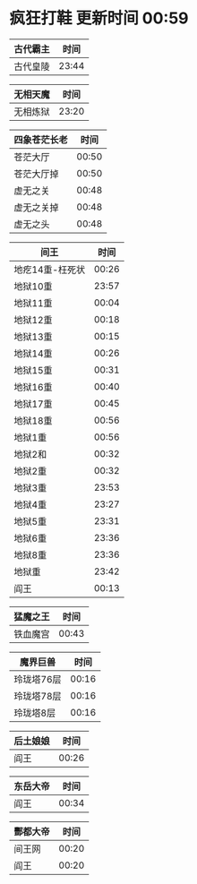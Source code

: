 # 疯狂打鞋 更新时间 00:59

| 古代霸主   | 时间    |
|--------|-------|
| 古代皇陵 | 23:44 |

| 无相天魔   | 时间    |
|--------|-------|
| 无相炼狱 | 23:20 |

| 四象苍茫长老   | 时间    |
|--------|-------|
| 苍茫大厅 | 00:50 |
| 苍茫大厅掉 | 00:50 |
| 虚无之关 | 00:48 |
| 虚无之关掉 | 00:48 |
| 虚无之头 | 00:48 |

| 间王   | 时间    |
|--------|-------|
| 地疙14重-枉死状 | 00:26 |
| 地狱10重 | 23:57 |
| 地狱11重 | 00:04 |
| 地狱12重 | 00:18 |
| 地狱13重 | 00:15 |
| 地狱14重 | 00:26 |
| 地狱15重 | 00:31 |
| 地狱16重 | 00:40 |
| 地狱17重 | 00:45 |
| 地狱18重 | 00:56 |
| 地狱1重 | 00:56 |
| 地狱2和 | 00:32 |
| 地狱2重 | 00:32 |
| 地狱3重 | 23:53 |
| 地狱4重 | 23:27 |
| 地狱5重 | 23:31 |
| 地狱6重 | 23:36 |
| 地狱8重 | 23:36 |
| 地狱重 | 23:42 |
| 阎王 | 00:13 |

| 猛魔之王   | 时间    |
|--------|-------|
| 铁血魔宫 | 00:43 |

| 魔界巨兽   | 时间    |
|--------|-------|
| 玲珑塔76层 | 00:16 |
| 玲珑塔78层 | 00:16 |
| 玲珑塔8层 | 00:16 |

| 后土娘娘   | 时间    |
|--------|-------|
| 阎王 | 00:26 |

| 东岳大帝   | 时间    |
|--------|-------|
| 阎王 | 00:34 |

| 酆都大帝   | 时间    |
|--------|-------|
| 间王网 | 00:20 |
| 阎王 | 00:20 |